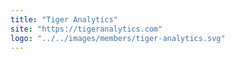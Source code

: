 ```yaml
---
title: "Tiger Analytics"
site: "https://tigeranalytics.com"
logo: "../../images/members/tiger-analytics.svg"
---
```

